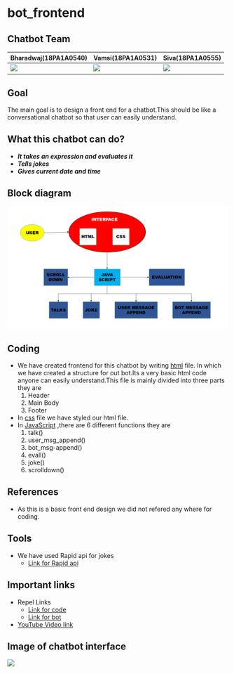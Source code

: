 # bot_frontend

## Chatbot Team
|**Bharadwaj(18PA1A0540)**|**Vamsi(18PA1A0531)**|**Siva(18PA1A0555)**|
|---|---|---|
![](http://learncodeonline.in/mascot.png)   |  ![](http://learncodeonline.in/mascot.png)|  ![](http://learncodeonline.in/mascot.png)  |

## Goal
The main goal is to design a front end for a chatbot.This should be like a conversational chatbot so that user can easily understand.

## What this chatbot can do?
- ***It takes an expression and evaluates it***
- ***Tells jokes***
- ***Gives current date and time***

## Block diagram
![](https://github.com/bharadwaj540/bot_frontend/blob/main/BlockDiagram.png)

## Coding
- We have created frontend for  this chatbot by writing  [html](https://github.com/Vamsi-027/FrontEndForBot/blob/main/index.html) file. In which we have created a structure for out bot.Its a very basic html code anyone can easily understand.This file is mainly divided into three parts they are
    1. Header
    2. Main Body
    3. Footer
- In [css](https://github.com/Vamsi-027/FrontEndForBot/blob/main/style.css) file we have styled our html file.
- In [JavaScript](https://github.com/Vamsi-027/FrontEndForBot/blob/main/script.js) ,there are 6 different functions they are
    1. talk()
    2. user_msg_append()
    3. bot_msg-append()
    4. evall()
    5. joke()
    6. scrolldown()
   

## References
- As this is a basic front end design we did not refered any where for coding.

## Tools
- We have used Rapid api for jokes
    - [Link for Rapid api](https://rapidapi.com/LemmoTresto/api/joke3)


## Important links
- Repel Links
    - [Link for code](https://repl.it/@bharadwajdasari/WEEK2#index.html)
    - [Link for bot](https://WEEK2.bharadwajdasari.repl.co)
- [YouTube Video link]()

## Image of chatbot interface
![](https://github.com/Vamsi-027/FrontEndForBot/blob/main/Images/chatbot_img.png)

